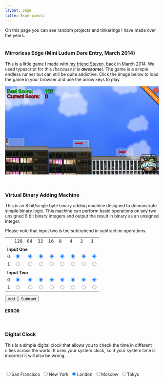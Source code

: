 ```yaml
---
layout: page
title: Experiments
---
```


<script src="scripts/jquery-1.4.1.min.js"></script>
<script src="scripts/VBAMcode.js"></script>
<script src="scripts/clock.js"></script>
<link rel="stylesheet" href="/css/VBAM.css?_={{site.time | date: '%s%N'}}">

On this page you can see random projects and tinkerings I have made over the years.
<br>
<br>

### Mirrorless Edge (Mini Ludum Dare Entry, March 2014)
This is a little game I made with [my friend Steven,](http://sbatman.com/) back in March 2014. 
We used typescript for this *(because it is **awesome**)*. The game is a simple endless runner but can still be quite addictive. Click the image below to load the game in your browser and use the arrow keys to play.

[![Alt text](images/mirrorlessedge.jpg)](http://sbatman.com/minild50/index.html)

<br />

### Virtual Binary Adding Machine
This is an 8 bit/single byte binary adding machine designed to demonstrate simple
binary logic. This machine can perform basic operations on any two unsigned 8 bit
binary integers and output the result in binary as an unsigned integer.

Please note that input two is the subtrahend in subtraction operations.

<div id="input1" class="center">
    <table class="textcenter">
        <tr>
            <td></td>
            <td>128
            </td>
            <td>64
            </td>
            <td>32
            </td>
            <td>16
            </td>
            <td>8
            </td>
            <td>4
            </td>
            <td>2
            </td>
            <td>1
            </td>
        </tr>
        <tr>
            <td colspan="9">
                <b></b>
            </td>
        </tr>
        <tr>
            <td colspan="9">
                <b>Input One</b>
            </td>
        </tr>
        <tr>
            <td>0
            </td>
            <td>
                <input type="radio" name="inputOneBit7" value="0" checked="checked" />
            </td>
            <td>
                <input type="radio" name="inputOneBit6" value="0" checked="checked" />
            </td>
            <td>
                <input type="radio" name="inputOneBit5" value="0" checked="checked" />
            </td>
            <td>
                <input type="radio" name="inputOneBit4" value="0" checked="checked" />
            </td>
            <td>
                <input type="radio" name="inputOneBit3" value="0" checked="checked" />
            </td>
            <td>
                <input type="radio" name="inputOneBit2" value="0" checked="checked" />
            </td>
            <td>
                <input type="radio" name="inputOneBit1" value="0" checked="checked" />
            </td>
            <td>
                <input type="radio" name="inputOneBit0" value="0" checked="checked" />
            </td>
        </tr>
        <tr>
            <td>1
            </td>
            <td>
                <input type="radio" name="inputOneBit7" value="1" />
            </td>
            <td>
                <input type="radio" name="inputOneBit6" value="1" />
            </td>
            <td>
                <input type="radio" name="inputOneBit5" value="1" />
            </td>
            <td>
                <input type="radio" name="inputOneBit4" value="1" />
            </td>
            <td>
                <input type="radio" name="inputOneBit3" value="1" />
            </td>
            <td>
                <input type="radio" name="inputOneBit2" value="1" />
            </td>
            <td>
                <input type="radio" name="inputOneBit1" value="1" />
            </td>
            <td>
                <input type="radio" name="inputOneBit0" value="1" />
            </td>
        </tr>
        <tr>
            <td colspan="9">
                <b></b>
            </td>
        </tr>
        <tr>
            <td colspan="9">
                <b>Input Two</b>
            </td>
        </tr>
        <tr>
            <td>0
            </td>
            <td>
                <input type="radio" name="inputTwoBit7" value="0" checked="checked" />
            </td>
            <td>
                <input type="radio" name="inputTwoBit6" value="0" checked="checked" />
            </td>
            <td>
                <input type="radio" name="inputTwoBit5" value="0" checked="checked" />
            </td>
            <td>
                <input type="radio" name="inputTwoBit4" value="0" checked="checked" />
            </td>
            <td>
                <input type="radio" name="inputTwoBit3" value="0" checked="checked" />
            </td>
            <td>
                <input type="radio" name="inputTwoBit2" value="0" checked="checked" />
            </td>
            <td>
                <input type="radio" name="inputTwoBit1" value="0" checked="checked" />
            </td>
            <td>
                <input type="radio" name="inputTwoBit0" value="0" checked="checked" />
            </td>
        </tr>
        <tr>
            <td>1
            </td>
            <td>
                <input type="radio" name="inputTwoBit7" value="1" />
            </td>
            <td>
                <input type="radio" name="inputTwoBit6" value="1" />
            </td>
            <td>
                <input type="radio" name="inputTwoBit5" value="1" />
            </td>
            <td>
                <input type="radio" name="inputTwoBit4" value="1" />
            </td>
            <td>
                <input type="radio" name="inputTwoBit3" value="1" />
            </td>
            <td>
                <input type="radio" name="inputTwoBit2" value="1" />
            </td>
            <td>
                <input type="radio" name="inputTwoBit1" value="1" />
            </td>
            <td>
                <input type="radio" name="inputTwoBit0" value="1" />
            </td>
        </tr>
    </table>
</div>
<div class="textcenter">
    <p>
        <button class="btn btn-primary" onclick="Calculate('add')">Add</button>
        <button class="btn btn-primary" onclick="Calculate('subtract')" />Subtract</button>
    </p>
</div>
<h4 id="output" class="textcenter">ERROR
</h4>
<br>

### Digital Clock
<p>
    This is a simple digital clock that allows you to check the time in different cities
    across the world. It uses your system clock, so if your system time is incorrect
    it will also be wrong.
</p>
<p id="Clock" class="textcenter" style="font-size: 3.0em;">
</p>
<div class="textcenter">
    <input type="radio" name="City" value="-8" />San Francisco&nbsp;
    <input type="radio" name="City" value="-5" />New York&nbsp;
    <input type="radio" name="City" value="0" checked="checked" />London&nbsp;
    <input type="radio" name="City" value="3" />Moscow&nbsp;
    <input type="radio" name="City" value="9" />Tokyo&nbsp;
</div>

<!-- call start at end of document -->
<script type="text/javascript">Start();</script>
